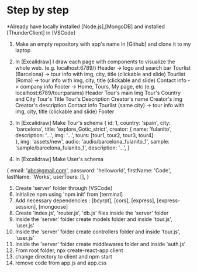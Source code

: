 # Step by step

*Already have locally installed [Node.js],[MongoDB] and installed [ThunderClient] in [VSCode]

1. Make an empty repository with app's name in [Github] and clone it to my laptop

2. In [Excalidraw] I draw each page with components to visualize the whole web. 
(e.g. localhost:6789/)
  Header -> logo and search bar
  Tourlist (Barcelona) -> tour info with img, city, title (clickable and slide) 
  Tourlist (Roma) -> tour info with img, city, title (clickable and slide) 
  Contact info -> company info
  Footer -> Home, Tours, My page, etc
(e.g. localhost:6789/tour:params)
  Header
  Tour's main Img
  Tour's Country and City
  Tour's Title
  Tour's Description
  Creator's name
  Creator's img
  Creator's description
  Contact info
  Tourlist (same city) -> tour info with img, city, title (clickable and slide) 
  Footer

3. In [Excalidraw] Make Tour's schema
   {
    id: 1,
    country: 'spain',
    city: 'barcelona',
    title: 'explore_Gotic_strict',
    creator: {
        name: 'fulanito',
        description: '...',
        img: '...',
        tours: [tour1, tour2, tour3, tour4]   
    },
    img: 'assets/new',
    audio: 'audio/barcelona_fulanito_1',
    sample: 'sample/barcelona_fulanito_1',
    description: '...',
  }

4. In [Excalidraw] Make User's schema

  {
    email: 'abc@gmail.com',
    password: 'helloworld',
    firstName: 'Code',
    lastName: 'Works',
    userTours: [],
  }

5. Create 'server' folder through [VSCode]
6. Initialize npm using 'npm init' from [terminal]
7. Add necessary dependencies : [bcyrpt], [cors], [express], [express-session], [mongoose]
8. Create 'index.js', 'router.js', 'db.js' files inside the 'server' folder
9. Inside the 'server' folder create models folder and inside 'tour.js', 'user.js'
10. Inside the 'server' folder create controllers folder and inside 'tour.js', 'user.js'
11. Inside the 'server' folder create middlewares folder and inside 'auth.js'
12. From root folder, npx create-react-app client
13. change directory to client and npm start
14. remove code from app.js and app.css



